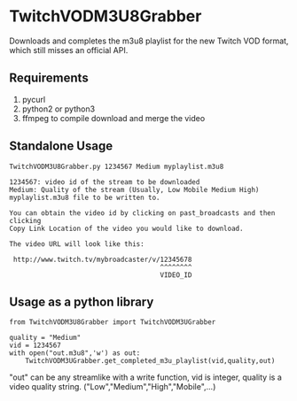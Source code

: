 # TwitchVODM3U8Grabber
Downloads and completes the m3u8 playlist for the new Twitch VOD format, which still misses an official API.

## Requirements
1. pycurl
2. python2 or python3
3. ffmpeg to compile download and merge the video

## Standalone Usage

    TwitchVODM3U8Grabber.py 1234567 Medium myplaylist.m3u8

    1234567: video id of the stream to be downloaded
    Medium: Quality of the stream (Usually, Low Mobile Medium High)
    myplaylist.m3u8 file to be written to.

    You can obtain the video id by clicking on past_broadcasts and then clicking
    Copy Link Location of the video you would like to download.

    The video URL will look like this:

     http://www.twitch.tv/mybroadcaster/v/12345678
                                          ^^^^^^^^
                                          VIDEO_ID

## Usage as a python library
    from TwitchVODM3U8Grabber import TwitchVODM3UGrabber

    quality = "Medium"
    vid = 1234567
    with open("out.m3u8",'w') as out:
        TwitchVODM3UGrabber.get_completed_m3u_playlist(vid,quality,out)

"out" can be any streamlike with a write function, vid is integer, quality is a video quality string. ("Low","Medium","High","Mobile",...)

